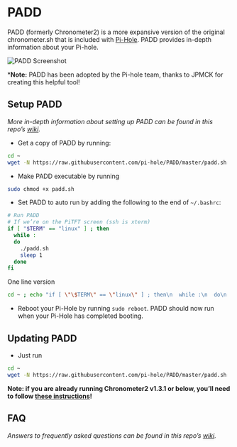 # PADD

PADD (formerly Chronometer2) is a more expansive version of the original chronometer.sh that is included with [Pi-Hole](https://pi-hole.net). PADD provides in-depth information about your Pi-hole.

![PADD Screenshot](https://pi-hole.github.io/graphics/Screenshots/padd.png)

***Note:** PADD has been adopted by the Pi-hole team, thanks to JPMCK for creating this helpful tool!

## Setup PADD

*More in-depth information about setting up PADD can be found in this repo’s [wiki](https://github.com/jpmck/PADD/wiki/Setup).*

- Get a copy of PADD by running:

```bash
cd ~
wget -N https://raw.githubusercontent.com/pi-hole/PADD/master/padd.sh
```

- Make PADD executable by running

```bash
sudo chmod +x padd.sh
```

- Set PADD to auto run by adding the following to the end of `~/.bashrc`:

```bash
# Run PADD
# If we’re on the PiTFT screen (ssh is xterm)
if [ "$TERM" == "linux" ] ; then
  while :
  do
    ./padd.sh
    sleep 1
  done
fi
```

One line version

```bash
cd ~ ; echo "if [ \"\$TERM\" == \"linux\" ] ; then\n  while :\n  do\n    ./padd.sh\n    sleep 1\n  done\nfi" | tee ~/.bashrc -a
```

- Reboot your Pi-Hole by running `sudo reboot`. PADD should now run when your Pi-Hole has completed booting.

## Updating PADD

- Just run

```bash
cd ~
wget -N https://raw.githubusercontent.com/pi-hole/PADD/master/padd.sh
```

**Note: if you are already running Chronometer2 v1.3.1 or below, you’ll need to follow [these instructions](https://github.com/jpmck/PADD/wiki/Updating-from-Chronometer2)!**

## FAQ

*Answers to frequently asked questions can be found in this repo’s [wiki](https://github.com/jpmck/PADD/wiki/FAQ).*

